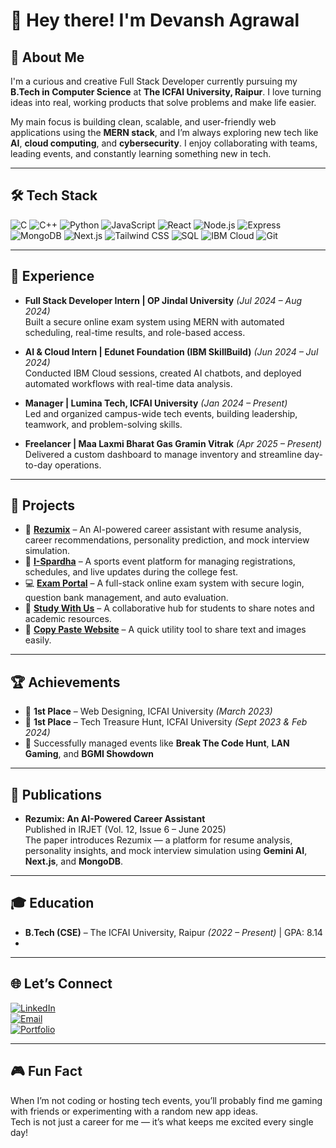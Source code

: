 # 👋 Hey there! I'm Devansh Agrawal

## 📄 About Me

I'm a curious and creative Full Stack Developer currently pursuing my **B.Tech in Computer Science** at **The ICFAI University, Raipur**. I love turning ideas into real, working products that solve problems and make life easier.

My main focus is building clean, scalable, and user-friendly web applications using the **MERN stack**, and I’m always exploring new tech like **AI**, **cloud computing**, and **cybersecurity**. I enjoy collaborating with teams, leading events, and constantly learning something new in tech.

---

## 🛠️ Tech Stack

![C](https://img.shields.io/badge/C-00599C?style=for-the-badge&logo=c&logoColor=white)
![C++](https://img.shields.io/badge/C++-00599C?style=for-the-badge&logo=cplusplus&logoColor=white)
![Python](https://img.shields.io/badge/Python-3776AB?style=for-the-badge&logo=python&logoColor=white)
![JavaScript](https://img.shields.io/badge/JavaScript-F7DF1E?style=for-the-badge&logo=javascript&logoColor=black)
![React](https://img.shields.io/badge/React-20232A?style=for-the-badge&logo=react&logoColor=61DAFB)
![Node.js](https://img.shields.io/badge/Node.js-339933?style=for-the-badge&logo=nodedotjs&logoColor=white)
![Express](https://img.shields.io/badge/Express.js-000000?style=for-the-badge&logo=express&logoColor=white)
![MongoDB](https://img.shields.io/badge/MongoDB-4EA94B?style=for-the-badge&logo=mongodb&logoColor=white)
![Next.js](https://img.shields.io/badge/Next.js-000000?style=for-the-badge&logo=next.js&logoColor=white)
![Tailwind CSS](https://img.shields.io/badge/Tailwind-38B2AC?style=for-the-badge&logo=tailwind-css&logoColor=white)
![SQL](https://img.shields.io/badge/SQL-003B57?style=for-the-badge&logo=sqlite&logoColor=white)
![IBM Cloud](https://img.shields.io/badge/IBM_Cloud-052FAD?style=for-the-badge&logo=ibmcloud&logoColor=white)
![Git](https://img.shields.io/badge/Git-F05032?style=for-the-badge&logo=git&logoColor=white)

---

## 💼 Experience

- **Full Stack Developer Intern | OP Jindal University** *(Jul 2024 – Aug 2024)*  
  Built a secure online exam system using MERN with automated scheduling, real-time results, and role-based access.

- **AI & Cloud Intern | Edunet Foundation (IBM SkillBuild)** *(Jun 2024 – Jul 2024)*  
  Conducted IBM Cloud sessions, created AI chatbots, and deployed automated workflows with real-time data analysis.

- **Manager | Lumina Tech, ICFAI University** *(Jan 2024 – Present)*  
  Led and organized campus-wide tech events, building leadership, teamwork, and problem-solving skills.

- **Freelancer | Maa Laxmi Bharat Gas Gramin Vitrak** *(Apr 2025 – Present)*  
  Delivered a custom dashboard to manage inventory and streamline day-to-day operations.

---

## 🚀 Projects

- 🔗 **[Rezumix](https://rezumix.vercel.app/)** – An AI-powered career assistant with resume analysis, career recommendations, personality prediction, and mock interview simulation.  
- 🔗 **[I-Spardha](https://ispardha.vercel.app/)** – A sports event platform for managing registrations, schedules, and live updates during the college fest.  
- 💻 **[Exam Portal](https://github.com/thedevanshagrawal/exam-portal)** – A full-stack online exam system with secure login, question bank management, and auto evaluation.  
- 🔗 **[Study With Us](https://studywithus.vercel.app/)** – A collaborative hub for students to share notes and academic resources.  
- 🔗 **[Copy Paste Website](https://copypaste-one.vercel.app/)** – A quick utility tool to share text and images easily.

---

## 🏆 Achievements

- 🥇 **1st Place** – Web Designing, ICFAI University *(March 2023)*  
- 🥇 **1st Place** – Tech Treasure Hunt, ICFAI University *(Sept 2023 & Feb 2024)*  
- 🧠 Successfully managed events like **Break The Code Hunt**, **LAN Gaming**, and **BGMI Showdown**

---

## 📜 Publications

- **Rezumix: An AI-Powered Career Assistant**  
  Published in IRJET (Vol. 12, Issue 6 – June 2025)  
  The paper introduces Rezumix — a platform for resume analysis, personality insights, and mock interview simulation using **Gemini AI**, **Next.js**, and **MongoDB**.

---

## 🎓 Education

- **B.Tech (CSE)** – The ICFAI University, Raipur *(2022 – Present)* | GPA: 8.14
- 
---

## 🌐 Let’s Connect

[![LinkedIn](https://img.shields.io/badge/LinkedIn-blue?style=for-the-badge&logo=linkedin)](https://www.linkedin.com/in/thedevanshagrawal/)  
[![Email](https://img.shields.io/badge/Email-D14836?style=for-the-badge&logo=gmail&logoColor=white)](mailto:agrawaldevansh27@gmail.com)  
[![Portfolio](https://img.shields.io/badge/Portfolio-000000?style=for-the-badge&logo=vercel&logoColor=white)](https://devanshagrawal.vercel.app)

---

## 🎮 Fun Fact

When I’m not coding or hosting tech events, you’ll probably find me gaming with friends or experimenting with a random new app ideas.  
Tech is not just a career for me — it’s what keeps me excited every single day!

